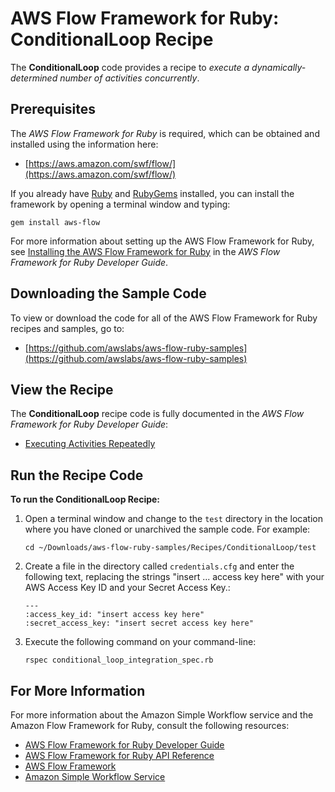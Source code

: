 AWS Flow Framework for Ruby: ConditionalLoop Recipe
===================================================

The **ConditionalLoop** code provides a recipe to *execute a
dynamically-determined number of activities concurrently*.

Prerequisites
-------------

The *AWS Flow Framework for Ruby* is required, which can be obtained and
installed using the information here:

-   [https://aws.amazon.com/swf/flow/](https://aws.amazon.com/swf/flow/)

If you already have [Ruby](https://www.ruby-lang.org/) and
[RubyGems](http://rubygems.org/) installed, you can install the
framework by opening a terminal window and typing:

~~~~
gem install aws-flow
~~~~

For more information about setting up the AWS Flow Framework for Ruby,
see [Installing the AWS Flow Framework for
Ruby](http://docs.aws.amazon.com/amazonswf/latest/awsrbflowguide/installing.html)
in the *AWS Flow Framework for Ruby Developer Guide*.

Downloading the Sample Code
---------------------------

To view or download the code for all of the AWS Flow Framework for Ruby
recipes and samples, go to:

-   [https://github.com/awslabs/aws-flow-ruby-samples](https://github.com/awslabs/aws-flow-ruby-samples)

View the Recipe
---------------

The **ConditionalLoop** recipe code is fully documented in the *AWS Flow
Framework for Ruby Developer Guide*:

-   [Executing Activities
    Repeatedly](http://docs.aws.amazon.com/amazonswf/latest/awsrbflowguide/recipes-loop.html)

Run the Recipe Code
-------------------

**To run the ConditionalLoop Recipe:**

1.  Open a terminal window and change to the `test`
    directory in the location where you have cloned or unarchived the
    sample code. For example:

    ~~~~
    cd ~/Downloads/aws-flow-ruby-samples/Recipes/ConditionalLoop/test
    ~~~~

2.  Create a file in the directory called `credentials.cfg`
 and enter the following text, replacing the strings
    "insert ... access key here" with your AWS Access Key ID and your
    Secret Access Key.:

    ~~~~
    ---
    :access_key_id: "insert access key here"
    :secret_access_key: "insert secret access key here"
    ~~~~

3.  Execute the following command on your command-line:

    ~~~~
    rspec conditional_loop_integration_spec.rb
    ~~~~

For More Information
--------------------

For more information about the Amazon Simple Workflow service and the
Amazon Flow Framework for Ruby, consult the following resources:

-   [AWS Flow Framework for Ruby Developer
    Guide](http://docs.aws.amazon.com/amazonswf/latest/awsrbflowguide/)
-   [AWS Flow Framework for Ruby API
    Reference](https://docs.aws.amazon.com/amazonswf/latest/awsrbflowapi/)
-   [AWS Flow Framework](http://aws.amazon.com/swf/flow/)
-   [Amazon Simple Workflow Service](http://aws.amazon.com/swf/)

